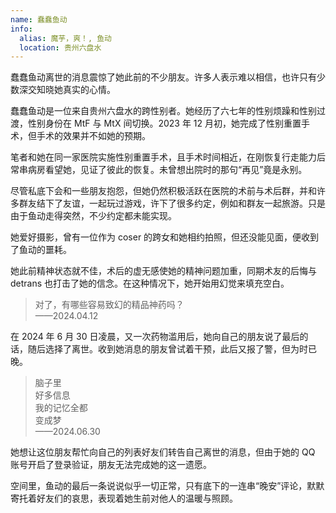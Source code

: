 ```yaml
---
name: 蠢蠢鱼动
info:
  alias: 魔芋，爽！, 鱼动
  location: 贵州六盘水
---
```


蠢蠢鱼动离世的消息震惊了她此前的不少朋友。许多人表示难以相信，也许只有少数深交知晓她真实的心情。

蠢蠢鱼动是一位来自贵州六盘水的跨性别者。她经历了六七年的性别烦躁和性别过渡，性别身份在 MtF 与 MtX 间切换。2023 年 12 月初，她完成了性别重置手术，但手术的效果并不如她的预期。

笔者和她在同一家医院实施性别重置手术，且手术时间相近，在刚恢复行走能力后常串病房看望她，见证了彼此的恢复。未曾想出院时的那句“再见”竟是永别。

尽管私底下会和一些朋友抱怨，但她仍然积极活跃在医院的术前与术后群，并和许多群友结下了友谊，一起玩过游戏，许下了很多约定，例如和群友一起旅游。只是由于鱼动走得突然，不少约定都未能实现。

她爱好摄影，曾有一位作为 coser 的跨女和她相约拍照，但还没能见面，便收到了鱼动的噩耗。

她此前精神状态就不佳，术后的虚无感使她的精神问题加重，同期术友的后悔与 detrans 也打击了她的信念。在这种情况下，她开始用幻觉来填充空白。

> 对了，有哪些容易致幻的精品神药吗？  
> ——2024.04.12

在 2024 年 6 月 30 日凌晨，又一次药物滥用后，她向自己的朋友说了最后的话，随后选择了离世。收到她消息的朋友曾试着干预，此后又报了警，但为时已晚。

> 脑子里  
> 好多信息  
> 我的记忆全都  
> 变成梦  
> ——2024.06.30

她想让这位朋友帮忙向自己的列表好友们转告自己离世的消息，但由于她的 QQ 账号开启了登录验证，朋友无法完成她的这一遗愿。

空间里，鱼动的最后一条说说似乎一切正常，只有底下的一连串“晚安”评论，默默寄托着好友们的哀思，表现着她生前对他人的温暖与照顾。
